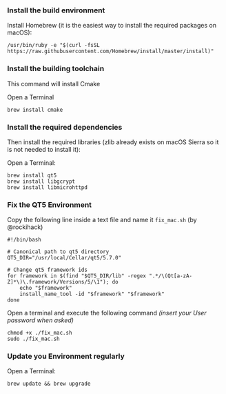 ### Install the build environment

Install Homebrew (it is the easiest way to install the required packages on macOS):
```
/usr/bin/ruby -e "$(curl -fsSL https://raw.githubusercontent.com/Homebrew/install/master/install)"
```

### Install the building toolchain

This command will install Cmake

Open a Terminal

```
brew install cmake
```

### Install the required dependencies

Then install the required libraries (zlib already exists on macOS Sierra so it is not needed to install it):

Open a Terminal:

```
brew install qt5
brew install libgcrypt
brew install libmicrohttpd
```

### Fix the QT5 Environment

Copy the following line inside a text file and name it `fix_mac.sh` (by @rockihack)
```shell
#!/bin/bash

# Canonical path to qt5 directory
QT5_DIR="/usr/local/Cellar/qt5/5.7.0"

# Change qt5 framework ids
for framework in $(find "$QT5_DIR/lib" -regex ".*/\(Qt[a-zA-Z]*\)\.framework/Versions/5/\1"); do
    echo "$framework"
    install_name_tool -id "$framework" "$framework"
done
```

Open a terminal and execute the following command *(insert your User password when asked)*
```
chmod +x ./fix_mac.sh
sudo ./fix_mac.sh
```


### Update you Environment regularly

Open a Terminal:

```
brew update && brew upgrade
```
